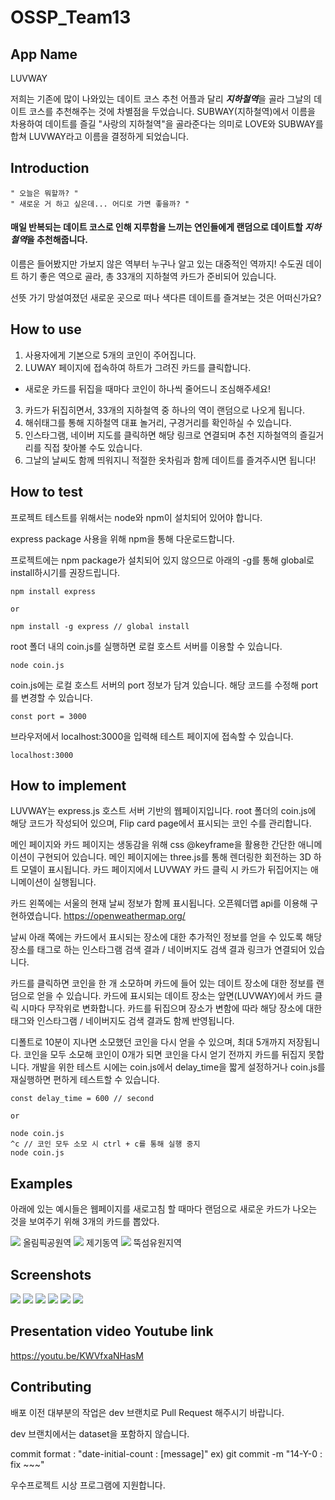 # OSSP_Team13

## App Name
LUVWAY

저희는 기존에 많이 나와있는 데이트 코스 추천 어플과 달리 
***지하철역***을 골라 그날의 데이트 코스를 추천해주는 것에 차별점을 두었습니다. SUBWAY(지하철역)에서 이름을 차용하여 데이트를 즐길 "사랑의 지하철역"을 골라준다는 의미로 LOVE와 SUBWAY를 합쳐 LUVWAY라고 이름을 결정하게 되었습니다.

## Introduction
```
" 오늘은 뭐할까? "
" 새로운 거 하고 싶은데... 어디로 가면 좋을까? "
```


#### 매일 반복되는 데이트 코스로 인해 지루함을 느끼는 연인들에게 랜덤으로 데이트할 *지하철역*을 추천해줍니다.

이름은 들어봤지만 가보지 않은 역부터 누구나 알고 있는 대중적인 역까지! 수도권 데이트 하기 좋은 역으로 골라, 총 33개의 지하철역 카드가 준비되어 있습니다. 

선뜻 가기 망설여졌던 새로운 곳으로 떠나 색다른 데이트를 즐겨보는 것은 어떠신가요?

## How to use

1. 사용자에게 기본으로 5개의 코인이 주어집니다. 
2. LUWAY 페이지에 접속하여 하트가 그려진 카드를 클릭합니다.
- 새로운 카드를 뒤집을 때마다 코인이 하나씩 줄어드니 조심해주세요!
3. 카드가 뒤집히면서, 33개의 지하철역 중 하나의 역이 랜덤으로 나오게 됩니다.
4. 해쉬태그를 통해 지하철역 대표 놀거리, 구경거리를 확인하실 수 있습니다.
5. 인스타그램, 네이버 지도를 클릭하면 해당 링크로 연결되며 추천 지하철역의 즐길거리를 직접 찾아볼 수도 있습니다.
6. 그날의 날씨도 함께 띄워지니 적절한 옷차림과 함께 데이트를 즐겨주시면 됩니다!


## How to test

프로젝트 테스트를 위해서는 node와 npm이 설치되어 있어야 합니다.

express package 사용을 위해 npm을 통해 다운로드합니다.

프로젝트에는 npm package가 설치되어 있지 않으므로 아래의 -g를 통해 global로 install하시기를 권장드립니다.
```
npm install express

or

npm install -g express // global install
```

root 폴더 내의 coin.js를 실행하면 로컬 호스트 서버를 이용할 수 있습니다.
```
node coin.js
```

coin.js에는 로컬 호스트 서버의 port 정보가 담겨 있습니다.
해당 코드를 수정해 port를 변경할 수 있습니다.
```
const port = 3000
```

브라우저에서 localhost:3000을 입력해 테스트 페이지에 접속할 수 있습니다.
```
localhost:3000
```

## How to implement
LUVWAY는 express.js 호스트 서버 기반의 웹페이지입니다.
root 폴더의 coin.js에 해당 코드가 작성되어 있으며,
Flip card page에서 표시되는 코인 수를 관리합니다.

메인 페이지와 카드 페이지는 생동감을 위해 css @keyframe을 활용한 간단한 애니메이션이 구현되어 있습니다.
메인 페이지에는 three.js를 통해 렌더링한 회전하는 3D 하트 모델이 표시됩니다.
카드 페이지에서 LUVWAY 카드 클릭 시 카드가 뒤집어지는 애니메이션이 실행됩니다.

카드 왼쪽에는 서울의 현재 날씨 정보가 함께 표시됩니다.
오픈웨더맵 api를 이용해 구현하였습니다.
https://openweathermap.org/


날씨 아래 쪽에는 카드에서 표시되는 장소에 대한 추가적인 정보를 얻을 수 있도록
해당 장소를 태그로 하는 인스타그램 검색 결과 / 네이버지도 검색 결과 링크가 연결되어 있습니다.

카드를 클릭하면 코인을 한 개 소모하며 카드에 들어 있는 데이트 장소에 대한 정보를 랜덤으로 얻을 수 있습니다. 
카드에 표시되는 데이트 장소는 앞면(LUVWAY)에서 카드 클릭 시마다 무작위로 변화합니다.
카드를 뒤집으며 장소가 변함에 따라 해당 장소에 대한 태그와 인스타그램 / 네이버지도 검색 결과도 함께 반영됩니다.

디폴트로 10분이 지나면 소모했던 코인을 다시 얻을 수 있으며, 최대 5개까지 저장됩니다.
코인을 모두 소모해 코인이 0개가 되면 코인을 다시 얻기 전까지 카드를 뒤집지 못합니다.
개발을 위한 테스트 시에는 coin.js에서 delay_time을 짧게 설정하거나 coin.js를 재실행하면
편하게 테스트할 수 있습니다.
```
const delay_time = 600 // second

or

node coin.js
^c // 코인 모두 소모 시 ctrl + c를 통해 실행 중지
node coin.js
```



## Examples
아래에 있는 예시들은 웹페이지를 새로고침 할 때마다 랜덤으로 새로운 카드가 나오는 것을 보여주기 위해 3개의 카드를 뽑았다. 

<img src="img/3.png">
올림픽공원역

<img src="img/4.png">
제기동역

<img src="img/5.png">
뚝섬유원지역


## Screenshots
<img src="img/0.png">
<img src="img/1.png">
<img src="img/2.png">
<img src="img/3.png">
<img src="img/3-1.png">
<img src="img/3-2.png">

## Presentation video Youtube link
https://youtu.be/KWVfxaNHasM

## Contributing

배포 이전 대부분의 작업은 dev 브랜치로 Pull Request 해주시기 바랍니다.

dev 브랜치에서는 dataset을 포함하지 않습니다.

commit format : "date-initial-count : [message]"
ex) git commit -m "14-Y-0 : fix ~~~"

우수프로젝트 시상 프로그램에 지원합니다.